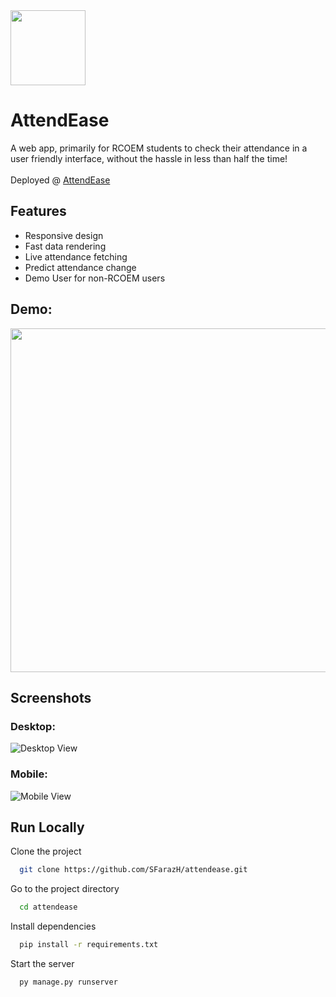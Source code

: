 <img src="https://github.com/SFarazH/attendease/assets/75844866/2af9e9b7-3fc1-4950-92df-e54e540aaceb" width='120'>

# AttendEase  

A web app, primarily for RCOEM students to check their attendance in a user friendly interface, without the hassle in less than half the time! <br/> <br/>
Deployed @ [AttendEase](https://attendease.hopto.org/)
## Features

- Responsive design
- Fast data rendering
- Live attendance fetching
- Predict attendance change
- Demo User for non-RCOEM users 

## Demo:
<img src="https://github.com/SFarazH/attendease/assets/75844866/0e2295d8-4272-463e-a3fc-5ad61ae7c403"  height="550" />

## Screenshots


### Desktop: 
![Desktop View](https://github.com/SFarazH/attendease/assets/75844866/85786bf8-c449-440c-9183-eed6577c159e)
### Mobile: 
![Mobile View](https://github.com/SFarazH/attendease/assets/75844866/62e0d4ac-1080-441c-9458-928ca36c243f)

    

## Run Locally

Clone the project

```bash
  git clone https://github.com/SFarazH/attendease.git
```

Go to the project directory

```bash
  cd attendease
``` 

Install dependencies

```bash
  pip install -r requirements.txt
```

Start the server

```bash
  py manage.py runserver 
```




